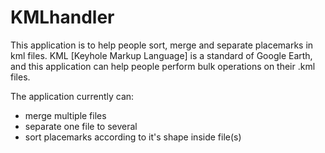 # KMLhandler

This application is to help people sort, merge and separate placemarks in kml files.
KML [Keyhole Markup Language] is a standard of Google Earth, and this application 
can help people perform bulk operations on their .kml files.

The application currently can:
* merge multiple files
* separate one file to several
* sort placemarks according to it's shape inside file(s)
